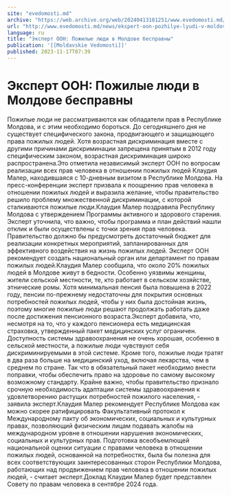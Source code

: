 ```yaml
---
site: "evedomosti.md"
archive: "https://web.archive.org/web/20240413181251/www.evedomosti.md/news/ekspert-oon-pozhilye-lyudi-v-moldove-bespravny"
url: "http://www.evedomosti.md/news/ekspert-oon-pozhilye-lyudi-v-moldove-bespravny"
language: ru
title: "Эксперт ООН: Пожилые люди в Молдове бесправны"
publication: '[[Moldavskie Vedomosti]]'
published: 2023-11-17T07:39
---
```


# Эксперт ООН: Пожилые люди в Молдове бесправны

Пожилые люди не рассматриваются как обладатели прав в Республике Молдова, и с этим необходимо бороться. До сегодняшнего дня не существует специфического закона, продвигающего и защищающего права пожилых людей. Хотя возрастная дискриминация вместе с другими причинами дискриминации запрещена принятым в 2012 году специфическим законом, возрастная дискриминация широко распространена.Это отметила независимый эксперт ООН по вопросам реализации всех прав человека в отношении пожилых людей Клаудия Малер, находившаяся с 10-дневным визитом в Республике Молдова. На пресс-конференции эксперт призвала к поощрению прав человека в отношении пожилых людей и выразила желание, чтобы правительство решило проблему множественной дискриминации, с которой сталкиваются пожилые люди.Клаудия Малер поздравила Республику Молдова с утверждением Программы активного и здорового старения. Эксперт уточнила, что важно, чтобы программа и план действий нашли отклик и были осуществлены с точки зрения прав человека. Правительство должно бы предусмотреть достаточный бюджет для реализации конкретных мероприятий, запланированных для эффективного воздействия на жизнь пожилых людей. Эксперт ООН рекомендует создать национальный орган или департамент по правам пожилых людей.Клаудия Малер сообщила, что около 20% пожилых людей в Молдове живут в бедности. Особенно уязвимы женщины, жители сельской местности, те, кто работает в сельском хозяйстве, этнические ромы. Хотя минимальная пенсия была повышена в 2022 году, пенсии по-прежнему недостаточны для покрытия основных потребностей пожилых людей, чтобы у них была достойная жизнь, поэтому многие пожилые люди решают продолжать работать даже после достижения пенсионного возраста.Эксперт добавила, что, несмотря на то, что у каждого пенсионера есть медицинская страховка, утвержденный пакет медицинских услуг ограничен. Доступность системы здравоохранения не очень хорошая, особенно в сельской местности, а пожилые люди чувствуют себя дискриминируемыми в этой системе. Кроме того, пожилые люди тратят в два раза больше на медицинский уход, включая лекарства, чем в среднем по стране. Так что в обязательный пакет необходимо внести поправки, чтобы обеспечить право на здоровье по самому высокому возможному стандарту. Крайне важно, чтобы правительство признало срочную необходимость адаптации системы здравоохранения к удовлетворению растущих потребностей пожилого населения, - заявила эксперт.Клаудия Малер рекомендует Республике Молдова как можно скорее ратифицировать Факультативный протокол к Международному пакту об экономических, социальных и культурных правах, позволяющий физическим лицам подавать жалобы на международном уровне в отношении нарушения экономических, социальных и культурных прав. Подготовка всеобъемлющей национальной оценки ситуации с правами человека в отношении пожилых людей, основанной на потребностях, была бы полезна для всех соответствующих заинтересованных сторон Республики Молдова, работающих над продвижением прав человека в отношении пожилых людей, - считает эксперт.Доклад Клаудии Малер будет представлен Совету по правам человека в сентябре 2024 года.